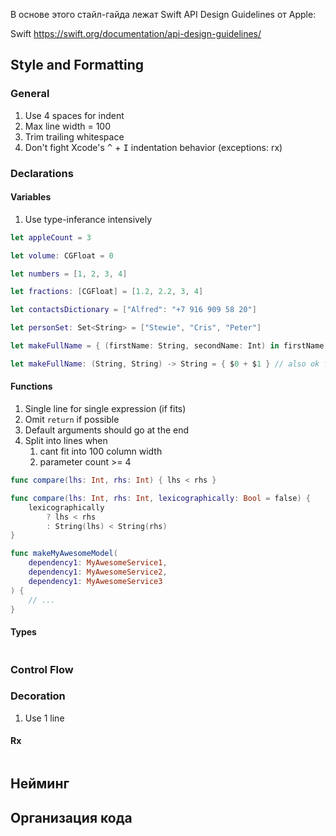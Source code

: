 
В основе этого стайл-гайда лежат Swift API Design Guidelines от Apple:

Swift https://swift.org/documentation/api-design-guidelines/

## Style and Formatting

### General
1. Use 4 spaces for indent
2. Max line width = 100
3. Trim trailing whitespace
4. Don't fight Xcode's <kbd>^</kbd> + <kbd>I</kbd> indentation behavior (exceptions: rx)

### Declarations

#### Variables
1. Use type-inferance intensively
```swift
let appleCount = 3

let volume: CGFloat = 0

let numbers = [1, 2, 3, 4]

let fractions: [CGFloat] = [1.2, 2.2, 3, 4]

let contactsDictionary = ["Alfred": "+7 916 909 58 20"]

let personSet: Set<String> = ["Stewie", "Cris", "Peter"]

let makeFullName = { (firstName: String, secondName: Int) in firstName + secondName }

let makeFullName: (String, String) -> String = { $0 + $1 } // also ok for small inline closures
```
#### Functions
1. Single line for single expression (if fits)
2. Omit `return` if possible
3. Default arguments should go at the end
4. Split into lines when
   1. cant fit into 100 column width
   2. parameter count >= 4
```swift
func compare(lhs: Int, rhs: Int) { lhs < rhs }

func compare(lhs: Int, rhs: Int, lexicographically: Bool = false) {
    lexicographically
        ? lhs < rhs
        : String(lhs) < String(rhs)
}

func makeMyAwesomeModel(
    dependency1: MyAwesomeService1,
    dependency1: MyAwesomeService2,
    dependency1: MyAwesomeService3
) {
    // ...
}
```

#### Types
```swift

```

### Control Flow


### Decoration
1. Use 1 line

#### Rx
```swift

```


## Нейминг

## Организация кода

